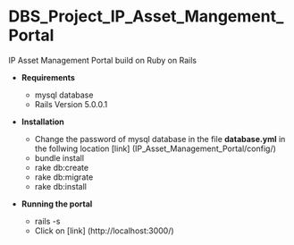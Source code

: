 # DBS_Project_IP_Asset_Mangement_Portal
IP Asset Management Portal build on Ruby on Rails<br/>

* **Requirements**
  * mysql database
  * Rails Version 5.0.0.1

* **Installation**
  * Change the password of mysql database in the file **database.yml** in the follwing location [link] (IP_Asset_Management_Portal/config/)
  * bundle install
  * rake db:create
  * rake db:migrate
  * rake db:install

* **Running the portal**
  * rails -s
  * Click on [link] (http://localhost:3000/)
